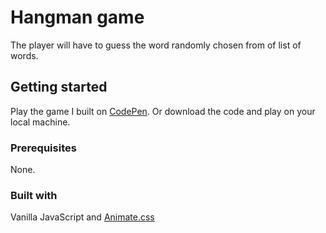 # Hangman game 

The player will have to guess the word randomly chosen from of list of words. 

## Getting started 

Play the game I built on [CodePen](https://codepen.io/alibar/pen/JyOyQv). Or download the code and play on your local machine. 

### Prerequisites

None. 

### Built with 

Vanilla JavaScript and [Animate.css](https://daneden.github.io/animate.css/) 